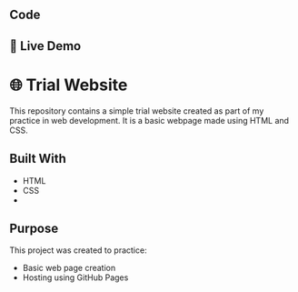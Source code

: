 ## Code
## 🚀 Live Demo

# 🌐 Trial Website
This repository contains a simple trial website created as part of my practice in web development. It is a basic webpage made using HTML and CSS.

##  Built With
- HTML
- CSS
- 
##  Purpose
This project was created to practice:
- Basic web page creation
- Hosting using GitHub Pages


